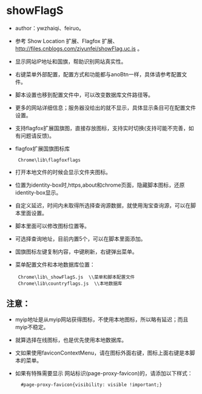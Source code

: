 showFlagS
============
 - author：ywzhaiqi、feiruo。
 - 参考 Show Location 扩展、Flagfox 扩展、http://files.cnblogs.com/ziyunfei/showFlag.uc.js 。
 - 显示网站IP地址和国旗，帮助识别网站真实性。
 - 右键菜单外部配置，配置方式和功能都与anoBtn一样，具体请参考配置文件。
 - 脚本设置也移到配置文件中，可以改变数据库文件路径等。
 - 更多的网站详细信息；服务器没给出的就不显示，具体显示条目可在配置文件设置。
 - 支持flagfox扩展国旗图，直接存放图标，支持实时切换(支持可能不完善，如有问题请反馈)。
 - flagfox扩展国旗图标库

 		Chrome\lib\flagfoxflags
 		
 - 打开本地文件的时候会显示文件夹图标。
 - 位置为identity-box时,https,about和chrome页面，隐藏脚本图标，还原identity-box显示。
 - 自定义延迟，时间内未取得所选择查询源数据，就使用淘宝查询源，可以在脚本里面设置。
 - 脚本里面可以修改图标位置等。
 - 可选择查询地址，目前内置5个，可以在脚本里面添加。
 - 国旗图标左键复制内容，中键刷新，右键弹出菜单。

 - 菜单配置文件和本地数据库位置：

		Chrome\lib\_showFlagS.js  \\菜单和脚本配置文件
		Chrome\lib\countryflags.js  \\本地数据库
    
    
注意：
--------------

- myip地址是从myip网站获得图标，不使用本地图标，所以略有延迟；而且myip不稳定。
- 就算选择在线图标，也是优先使用本地数据库。
- 文如果使用faviconContextMenu，请在图标外面右键，图标上面右键是本脚本的菜单。
- 如果有特殊需要显示 网站标识(page-proxy-favicon)的，请添加以下样式：

		#page-proxy-favicon{visibility: visible !important;}
